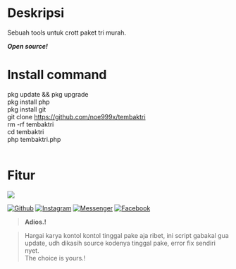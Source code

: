 # Deskripsi 
Sebuah tools untuk crott paket tri murah.

<b><i>Open source!</b></i>

# Install command
pkg update && pkg upgrade<br>
pkg install php<br>
pkg install git<br>
git clone https://github.com/noe999x/tembaktri<br>
rm -rf tembaktri<br>
cd tembaktri<br>
php tembaktri.php<br><br>

# Fitur
<img src="https://github.com/noe999x/tembaktri/blob/main/IMG_20221017_131710.jpg">

[![Github](https://img.shields.io/badge/Github-noe999x-green?style=for-the-badge&logo=github)](https://github.com/noe999x)
[![Instagram](https://img.shields.io/badge/Instagram-noe999x-yellow?style=for-the-badge&logo=instagram)](https://www.instagram.com/bagaseka_apr)
[![Messenger](https://img.shields.io/badge/Massenger-Me-blue?style=for-the-badge&logo=messenger)](https://m.me/bagasekaapr)
[![Facebook](https://img.shields.io/badge/Facebook-noe999x-red?style=for-the-badge&logo=facebook)](https://m.facebook.com/noe999x)
> <b>Adios.!</b>

> Hargai karya kontol kontol tinggal pake aja ribet, ini script gabakal gua update, udh dikasih source kodenya tinggal pake, error fix sendiri nyet.<br>The choice is yours.!
